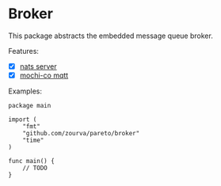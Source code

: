 # Broker
This package abstracts the embedded message queue broker.

Features:
- [x] [nats server]( https://github.com/nats-io/ )
- [x] [mochi-co mqtt]( https://github.com/mochi-co/ )
  
Examples:
```
package main

import (
	"fmt"
	"github.com/zourva/pareto/broker"
	"time"
)

func main() {
	// TODO
}

```
